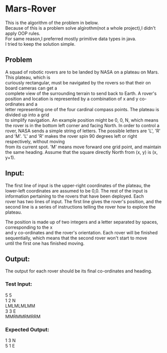 # Mars-Rover
This is the algorithm of the problem in below.<br/>
Because of this is a problem solve algirothm(not a whole project),I didn't apply OOP rules.<br/>
For same reason,I preferred mostly primitive data types in java.<br/>
I tried to keep the solution simple.

## Problem
A	squad	of	robotic	rovers	are	to	be	landed	by	NASA	on	a	plateau	on	Mars.	This	plateau,	which	is	
curiously	rectangular,	must	be	navigated	by	the	rovers	so	that	their	on	board	cameras	can	get	a	
complete	view	of	the	surrounding	terrain	to	send	back	to	Earth.
A	rover's	position	and	location	is	represented	by	a	combination	of	x	and	y	co-ordinates	and	a	
letter	representing	one	of	the	four	cardinal	compass	points.	The	plateau	is	divided	up	into	a	grid	
to	simplify	navigation.	An	example	position	might	be	0,	0,	N,	which	means	the	rover	is	in	the	
bottom	left	corner	and	facing	North.
In	order	to	control	a	rover,	NASA	sends	a	simple	string	of	letters.	The	possible	letters	are	'L',	'R'	
and	'M'.	'L'	and	'R'	makes	the	rover	spin	90	degrees	left	or	right	respectively,	without	moving	
from	its	current	spot.	'M'	means	move	forward	one	grid	point,	and	maintain	the	same	heading.
Assume	that	the	square directly	North	from	(x,	y)	is	(x,	y+1).
## Input:
The	first	line	of	input	is	the	upper-right	coordinates	of	the	plateau,	the	lower-left	coordinates	
are	assumed	to	be	0,0.
The	rest	of	the	input	is	information	pertaining	to	the	rovers	that	have	been	deployed.	Each	
rover	has	two	lines	of	input.	The	first	line	gives	the	rover's	position,	and	the
second	line	is	a	series	of	instructions	telling	the	rover	how	to	explore	the	plateau.
		
The	position	is	made	up	of	two	integers	and	a	letter	separated	by	spaces,	corresponding	to	the	x	
and	y	co-ordinates	and	the	rover's	orientation.
Each	rover	will	be	finished	sequentially,	which	means	that	the	second	rover	won't	start	to	move	
until	the	first	one	has	finished	moving.
## Output:
The	output	for	each	rover	should	be	its	final	co-ordinates	and	heading.

### Test	Input:
5 5<br/>
1 2 N	<br/>
LMLMLMLMM	<br/>
3 3 E	<br/>
MMRMMRMRRM
### Expected	Output:	
1 3 N<br/>
5 1 E
